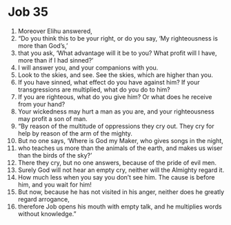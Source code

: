 ﻿
# Job 35
1. Moreover Elihu answered, 
2. “Do you think this to be your right, or do you say, ‘My righteousness is more than God’s,’ 
3. that you ask, ‘What advantage will it be to you? What profit will I have, more than if I had sinned?’ 
4. I will answer you, and your companions with you. 
5. Look to the skies, and see. See the skies, which are higher than you. 
6. If you have sinned, what effect do you have against him? If your transgressions are multiplied, what do you do to him? 
7. If you are righteous, what do you give him? Or what does he receive from your hand? 
8. Your wickedness may hurt a man as you are, and your righteousness may profit a son of man. 
9. “By reason of the multitude of oppressions they cry out. They cry for help by reason of the arm of the mighty. 
10. But no one says, ‘Where is God my Maker, who gives songs in the night, 
11. who teaches us more than the animals of the earth, and makes us wiser than the birds of the sky?’ 
12. There they cry, but no one answers, because of the pride of evil men. 
13. Surely God will not hear an empty cry, neither will the Almighty regard it. 
14. How much less when you say you don’t see him. The cause is before him, and you wait for him! 
15. But now, because he has not visited in his anger, neither does he greatly regard arrogance, 
16. therefore Job opens his mouth with empty talk, and he multiplies words without knowledge.” 
